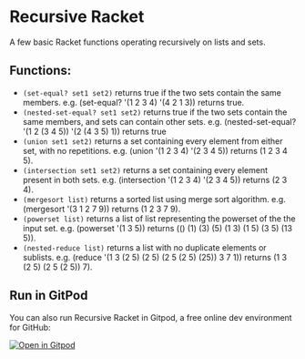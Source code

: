 # Recursive Racket

A few basic Racket functions operating recursively on lists and sets.

## Functions:
- `(set-equal? set1 set2)` returns true if the two sets contain the same members. e.g. (set-equal? '(1 2 3 4) '(4 2 1 3)) returns true.
- `(nested-set-equal? set1 set2)` returns true if the two sets contain the same members, and sets can contain other sets. e.g. (nested-set-equal? '(1 2 (3 4 5)) '(2 (4 3 5) 1)) returns true
- `(union set1 set2)` returns a set containing every element from either set, with no repetitions. e.g. (union '(1 2 3 4) '(2 3 4 5)) returns (1 2 3 4 5).
- `(intersection set1 set2)` returns a set containing every element present in both sets. e.g. (intersection '(1 2 3 4) '(2 3 4 5)) returns (2 3 4).
- `(mergesort list)` returns a sorted list using merge sort algorithm. e.g. (mergesort '(3 1 2 7 9)) returns (1 2 3 7 9).
- `(powerset list)` returns a list of list representing the powerset of the the input set. e.g. (powerset '(1 3 5)) returns (() (1) (3) (5) (1 3) (1 5) (3 5) (13 5)).
- `(nested-reduce list)` returns a list with no duplicate elements or sublists. e.g. (reduce '(1 3 (2 5) (2 5) (2 5 (2 5) (25)) 3 7 1)) returns (1 3 (2 5) (2 5 (2 5)) 7).

## Run in GitPod
You can also run Recursive Racket in Gitpod, a free online dev environment for GitHub:

[![Open in Gitpod](https://gitpod.io/button/open-in-gitpod.svg)](https://gitpod.io/#https://github.com/DavBebawy/School-Project/RecursiveRacket)